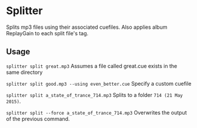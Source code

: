 # Splitter

Splits mp3 files using their associated cuefiles. Also applies album ReplayGain to each split file's tag. 

## Usage

`splitter split great.mp3` Assumes a file called great.cue exists in the same directory

`splitter split good.mp3 --using even_better.cue` Specify a custom cuefile

`splitter split a_state_of_trance_714.mp3` Splits to a folder `714 (21 May 2015)`. 

`splitter split --force a_state_of_trance_714.mp3` Overwrites the output of the previous command.
